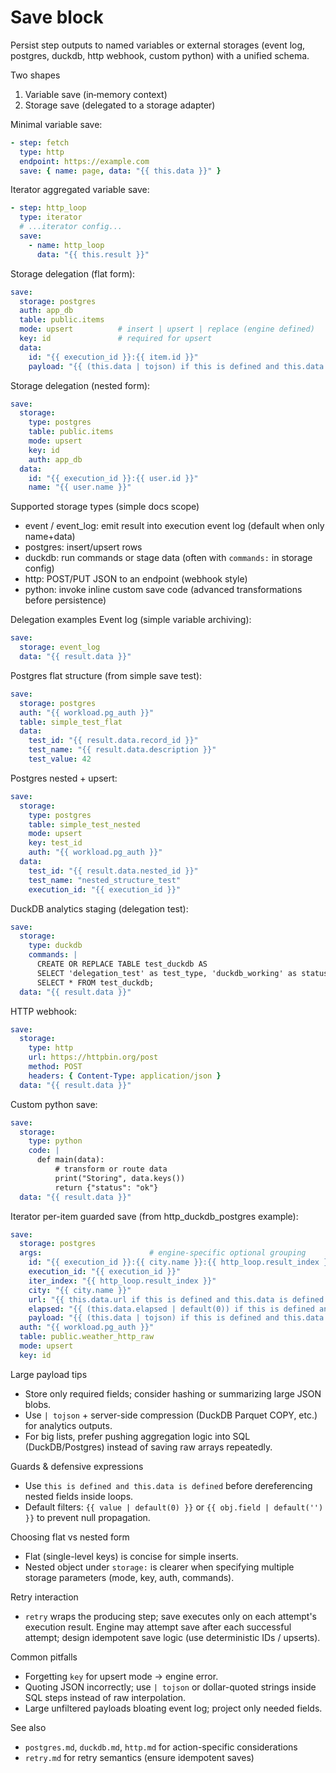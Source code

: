 # Save block

Persist step outputs to named variables or external storages (event log, postgres, duckdb, http webhook, custom python) with a unified schema.

Two shapes
1. Variable save (in‑memory context)
2. Storage save (delegated to a storage adapter)

Minimal variable save:
```yaml
- step: fetch
  type: http
  endpoint: https://example.com
  save: { name: page, data: "{{ this.data }}" }
```

Iterator aggregated variable save:
```yaml
- step: http_loop
  type: iterator
  # ...iterator config...
  save:
    - name: http_loop
      data: "{{ this.result }}"
```

Storage delegation (flat form):
```yaml
save:
  storage: postgres
  auth: app_db
  table: public.items
  mode: upsert          # insert | upsert | replace (engine defined)
  key: id               # required for upsert
  data:
    id: "{{ execution_id }}:{{ item.id }}"
    payload: "{{ (this.data | tojson) if this is defined and this.data is defined else '' }}"
```

Storage delegation (nested form):
```yaml
save:
  storage:
    type: postgres
    table: public.items
    mode: upsert
    key: id
    auth: app_db
  data:
    id: "{{ execution_id }}:{{ user.id }}"
    name: "{{ user.name }}"
```

Supported storage types (simple docs scope)
- event / event_log: emit result into execution event log (default when only name+data)
- postgres: insert/upsert rows
- duckdb: run commands or stage data (often with `commands:` in storage config)
- http: POST/PUT JSON to an endpoint (webhook style)
- python: invoke inline custom save code (advanced transformations before persistence)

Delegation examples
Event log (simple variable archiving):
```yaml
save:
  storage: event_log
  data: "{{ result.data }}"
```

Postgres flat structure (from simple save test):
```yaml
save:
  storage: postgres
  auth: "{{ workload.pg_auth }}"
  table: simple_test_flat
  data:
    test_id: "{{ result.data.record_id }}"
    test_name: "{{ result.data.description }}"
    test_value: 42
```

Postgres nested + upsert:
```yaml
save:
  storage:
    type: postgres
    table: simple_test_nested
    mode: upsert
    key: test_id
    auth: "{{ workload.pg_auth }}"
  data:
    test_id: "{{ result.data.nested_id }}"
    test_name: "nested_structure_test"
    execution_id: "{{ execution_id }}"
```

DuckDB analytics staging (delegation test):
```yaml
save:
  storage:
    type: duckdb
    commands: |
      CREATE OR REPLACE TABLE test_duckdb AS 
      SELECT 'delegation_test' as test_type, 'duckdb_working' as status;
      SELECT * FROM test_duckdb;
  data: "{{ result.data }}"
```

HTTP webhook:
```yaml
save:
  storage:
    type: http
    url: https://httpbin.org/post
    method: POST
    headers: { Content-Type: application/json }
  data: "{{ result.data }}"
```

Custom python save:
```yaml
save:
  storage:
    type: python
    code: |
      def main(data):
          # transform or route data
          print("Storing", data.keys())
          return {"status": "ok"}
  data: "{{ result.data }}"
```

Iterator per-item guarded save (from http_duckdb_postgres example):
```yaml
save:
  storage: postgres
  args:                        # engine-specific optional grouping
    id: "{{ execution_id }}:{{ city.name }}:{{ http_loop.result_index }}"
    execution_id: "{{ execution_id }}"
    iter_index: "{{ http_loop.result_index }}"
    city: "{{ city.name }}"
    url: "{{ this.data.url if this is defined and this.data is defined else '' }}"
    elapsed: "{{ (this.data.elapsed | default(0)) if this is defined and this.data is defined else 0 }}"
    payload: "{{ (this.data | tojson) if this is defined and this.data is defined else '' }}"
  auth: "{{ workload.pg_auth }}"
  table: public.weather_http_raw
  mode: upsert
  key: id
```

Large payload tips
- Store only required fields; consider hashing or summarizing large JSON blobs.
- Use `| tojson` + server-side compression (DuckDB Parquet COPY, etc.) for analytics outputs.
- For big lists, prefer pushing aggregation logic into SQL (DuckDB/Postgres) instead of saving raw arrays repeatedly.

Guards & defensive expressions
- Use `this is defined and this.data is defined` before dereferencing nested fields inside loops.
- Default filters: `{{ value | default(0) }}` or `{{ obj.field | default('') }}` to prevent null propagation.

Choosing flat vs nested form
- Flat (single-level keys) is concise for simple inserts.
- Nested object under `storage:` is clearer when specifying multiple storage parameters (mode, key, auth, commands).

Retry interaction
- `retry` wraps the producing step; save executes only on each attempt's execution result. Engine may attempt save after each successful attempt; design idempotent save logic (use deterministic IDs / upserts).

Common pitfalls
- Forgetting `key` for upsert mode → engine error.
- Quoting JSON incorrectly; use `| tojson` or dollar-quoted strings inside SQL steps instead of raw interpolation.
- Large unfiltered payloads bloating event log; project only needed fields.

See also
- `postgres.md`, `duckdb.md`, `http.md` for action-specific considerations
- `retry.md` for retry semantics (ensure idempotent saves)

